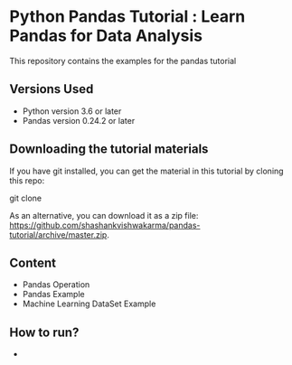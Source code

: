 # Python Pandas Tutorial : Learn Pandas for Data Analysis
This repository contains the examples for the pandas tutorial

## Versions Used
- Python version 3.6 or later
- Pandas version 0.24.2 or later

## Downloading the tutorial materials
If you have git installed, you can get the material in this tutorial by cloning this repo:

git clone 

As an alternative, you can download it as a zip file: https://github.com/shashankvishwakarma/pandas-tutorial/archive/master.zip.

## Content
- Pandas Operation
- Pandas Example
- Machine Learning DataSet Example

## How to run?
- 
